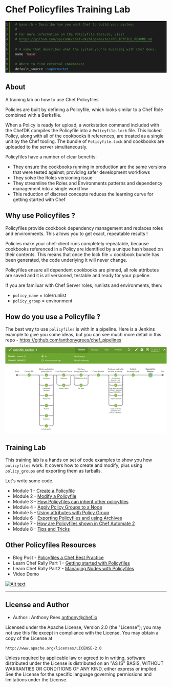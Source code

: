 # Chef Policyfiles Training Lab
![Policyfile](/images/policyfile.png)
## About
A training lab on how to use Chef Policyfiles

Policies are built by defining a Policyfile, which looks similar to a Chef Role combined with a Berksfile. 

When a Policy is ready for upload, a workstation command included with the ChefDK compiles the Policyfile into a ```Policyfile.lock``` file. This locked Policy, along with all of the cookbooks it references, are treated as a single unit by the Chef tooling. The bundle of ```Policyfile.lock``` and cookbooks are uploaded to the server simultaneously. 

Policyfiles have a number of clear benefits:
 - They ensure the cookbooks running in production are the same versions that were tested against; providing safer development workflows
 - They solve the Roles versioning issue
 - They streamline the Roles and Environments patterns and dependency management into a single workflow
 - This reduction of discreet concepts reduces the learning curve for getting started with Chef

## Why use Policyfiles ?
Policyfiles provide cookbook dependency management and replaces roles and environments. This allows you to get exact, repeatable results !

Policies make your chef-client runs completely repeatable, because cookbooks referenced in a Policy are identified by a unique hash based on their contents. This means that once the lock file + cookbook bundle has been generated, the code underlying it will never change.

Policyfiles ensure all dependent cookbooks are pinned, all role attributes are saved and it is all versioned, testable and ready for your pipeline.

If you are familuar with Chef Server roles, runlists and environments, then:
- ```policy_name```  = role/runlist 
- ```policy_group``` = environment

## How do you use a Policyfile ?
The best way to use ```policyfiles``` is with in a pipeline.  Here is a Jenkins example to give you some ideas, but you can see much more detail in this repo - https://github.com/anthonygrees/chef_pipelines

![Cookbook Pipeline](https://github.com/anthonygrees/chef_pipelines/blob/master/images/policyfile_pipeline.png)

## Training Lab
This training lab is a hands on set of code examples to show you how ```policyfiles``` work.  It covers how to create and modify, plus using ```policy_groups``` and exporting them as tarballs.

Let's write some code.

- Module 1 - <a href="https://github.com/anthonygrees/policyfiles_training/blob/master/module/part_a.md">Create a Policyfile</a>
- Module 2 - <a href="https://github.com/anthonygrees/policyfiles_training/blob/master/module/part_b.md">Modify a Policyfile</a>
- Module 3 - <a href="https://github.com/anthonygrees/policyfiles_training/blob/master/module/part_c.md">How Policyfiles can inherit other policyfiles</a>
- Module 4 - <a href="https://github.com/anthonygrees/policyfiles_training/blob/master/module/part_d.md">Apply Policy Groups to a Node</a>
- Module 5 - <a href="https://github.com/anthonygrees/policyfiles_training/blob/master/module/part_e.md">Using attributes with Policy Group</a>
- Module 6 - <a href="https://github.com/anthonygrees/policyfiles_training/blob/master/module/part_f.md">Exporting Policyfiles and using Archives</a>
- Module 7 - <a href="https://github.com/anthonygrees/policyfiles_training/blob/master/module/part_y.md">How are Policyfiles shown in Chef Automate 2</a>
- Module 8 - <a href="https://github.com/anthonygrees/policyfiles_training/blob/master/module/part_z.md">Tips and Tricks</a>

## Other Policyfiles Resources
 - Blog Post - <a href="https://blog.chef.io/2019/03/05/policyfiles-a-chef-best-practice/">Policyfiles a Chef Best Practice</a> 
 - Learn Chef Rally Part 1 - <a href="https://learn.chef.io/modules/getting-started-with-policyfiles#/">Getting started with Policyfiles</a>
 - Learn Chef Rally Part2 - <a href="https://learn.chef.io/modules/managing-nodes-with-policyfiles#/">Managing Nodes with Policyfiles</a>
 - Video Demo

[![Alt text](https://img.youtube.com/vi/n4rbrYpcuMk/0.jpg)](https://youtu.be/n4rbrYpcuMk)


---
## License and Author

* Author:: Anthony Rees <anthony@chef.io>

Licensed under the Apache License, Version 2.0 (the "License");
you may not use this file except in compliance with the License.
You may obtain a copy of the License at

    http://www.apache.org/licenses/LICENSE-2.0

Unless required by applicable law or agreed to in writing, software
distributed under the License is distributed on an "AS IS" BASIS,
WITHOUT WARRANTIES OR CONDITIONS OF ANY KIND, either express or implied.
See the License for the specific language governing permissions and
limitations under the License.
